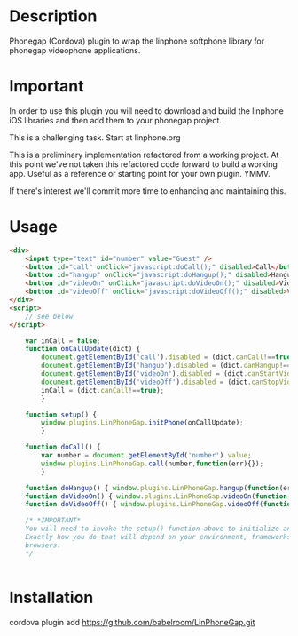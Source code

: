 
Description
===========
Phonegap (Cordova) plugin to wrap the linphone softphone library for phonegap videophone applications.


Important
=========
In order to use this plugin you will need to download and build the linphone iOS libraries and then add them to your phonegap project.

This is a challenging task. Start at linphone.org

This is a preliminary implementation refactored from a working project. At this point we've not taken this refactored code forward to build a working app. Useful as a reference or starting point for your own plugin. YMMV.

If there's interest we'll commit more time to enhancing and maintaining this.


Usage
=====

```html
<div>
    <input type="text" id="number" value="Guest" />
    <button id="call" onClick="javascript:doCall();" disabled>Call</button>
    <button id="hangup" onClick="javascript:doHangup();" disabled>Hangup</button>
    <button id="videoOn" onClick="javascript:doVideoOn();" disabled>Video On</button>
    <button id="videoOff" onClick="javascript:doVideoOff();" disabled>Video Off</button>
</div>
<script>
    // see below
</script>
```
```javascript
    var inCall = false;
    function onCallUpdate(dict) {
        document.getElementById('call').disabled = (dict.canCall!==true);
        document.getElementById('hangup').disabled = (dict.canHangup!==true);
        document.getElementById('videoOn').disabled = (dict.canStartVideo!==true);
        document.getElementById('videoOff').disabled = (dict.canStopVideo!==true);
        inCall = (dict.canCall!==true);
        }

    function setup() {
        window.plugins.LinPhoneGap.initPhone(onCallUpdate);
        }

    function doCall() {
        var number = document.getElementById('number').value;
        window.plugins.LinPhoneGap.call(number,function(err){});
        }

    function doHangup() { window.plugins.LinPhoneGap.hangup(function(err){}); }
    function doVideoOn() { window.plugins.LinPhoneGap.videoOn(function(err){}); }
    function doVideoOff() { window.plugins.LinPhoneGap.videoOff(function(err){}); }

    /* *IMPORTANT*
    You will need to invoke the setup() function above to initialize and before use.
    Exactly how you do that will depend on your environment, frameworks and target
    browsers.
    */
    
```

Installation
============
cordova plugin add https://github.com/babelroom/LinPhoneGap.git

